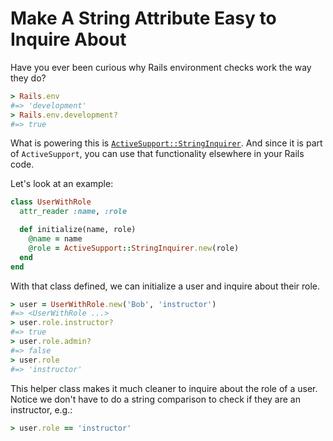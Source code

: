 # Make A String Attribute Easy to Inquire About

Have you ever been curious why Rails environment checks work the way they do?

```ruby
> Rails.env
#=> 'development'
> Rails.env.development?
#=> true
```

What is powering this is
[`ActiveSupport::StringInquirer`](https://api.rubyonrails.org/classes/ActiveSupport/StringInquirer.html).
And since it is part of `ActiveSupport`, you can use that functionality
elsewhere in your Rails code.

Let's look at an example:

```ruby
class UserWithRole
  attr_reader :name, :role

  def initialize(name, role)
    @name = name
    @role = ActiveSupport::StringInquirer.new(role)
  end
end
```

With that class defined, we can initialize a user and inquire about their role.

```ruby
> user = UserWithRole.new('Bob', 'instructor')
#=> <UserWithRole ...>
> user.role.instructor?
#=> true
> user.role.admin?
#=> false
> user.role
#=> 'instructor'
```

This helper class makes it much cleaner to inquire about the role of a user.
Notice we don't have to do a string comparison to check if they are an
instructor, e.g.:

```ruby
> user.role == 'instructor'
```
